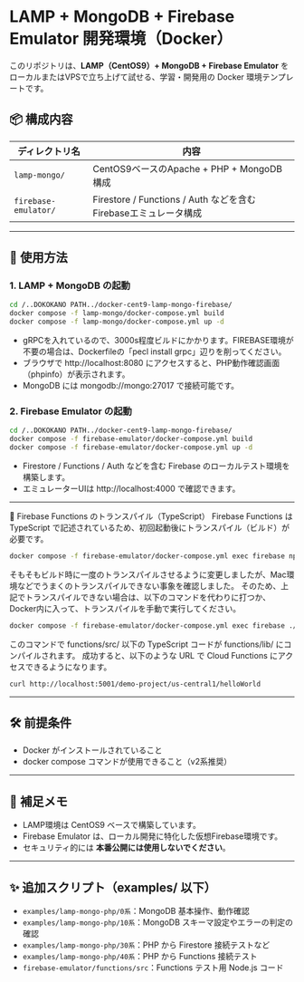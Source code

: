 # LAMP + MongoDB + Firebase Emulator 開発環境（Docker）

このリポジトリは、**LAMP（CentOS9）+ MongoDB + Firebase Emulator** をローカルまたはVPSで立ち上げて試せる、学習・開発用の Docker 環境テンプレートです。

## 📦 構成内容

| ディレクトリ名 | 内容 |
|----------------|------|
| `lamp-mongo/` | CentOS9ベースのApache + PHP + MongoDB構成 |
| `firebase-emulator/` | Firestore / Functions / Auth などを含むFirebaseエミュレータ構成 |

---

## 🚀 使用方法

### 1. LAMP + MongoDB の起動

```bash
cd /..DOKOKANO PATH../docker-cent9-lamp-mongo-firebase/
docker compose -f lamp-mongo/docker-compose.yml build
docker compose -f lamp-mongo/docker-compose.yml up -d
```

- gRPCを入れているので、3000s程度ビルドにかかります。FIREBASE環境が不要の場合は、Dockerfileの「pecl install grpc」辺りを削ってください。
- ブラウザで http://localhost:8080 にアクセスすると、PHP動作確認画面（phpinfo）が表示されます。
- MongoDB には mongodb://mongo:27017 で接続可能です。

### 2. Firebase Emulator の起動

```bash
cd /..DOKOKANO PATH../docker-cent9-lamp-mongo-firebase/
docker compose -f firebase-emulator/docker-compose.yml build
docker compose -f firebase-emulator/docker-compose.yml up -d
```

- Firestore / Functions / Auth などを含む Firebase のローカルテスト環境を構築します。
- エミュレーターUIは http://localhost:4000 で確認できます。

---

🔧 Firebase Functions のトランスパイル（TypeScript）
Firebase Functions は TypeScript で記述されているため、初回起動後にトランスパイル（ビルド）が必要です。

```bash
docker compose -f firebase-emulator/docker-compose.yml exec firebase npx tsc
```

そもそもビルド時に一度のトランスパイルさせるように変更しましたが、Mac環境などでうまくのトランスパイルできない事象を確認しました。
そのため、上記でトランスパイルできない場合は、以下のコマンドを代わりに打つか、Docker内に入って、トランスパイルを手動で実行してください。

```bash
docker compose -f firebase-emulator/docker-compose.yml exec firebase ./node_modules/.bin/tsc
```

このコマンドで functions/src/ 以下の TypeScript コードが functions/lib/ にコンパイルされます。
成功すると、以下のような URL で Cloud Functions にアクセスできるようになります。

```bash
curl http://localhost:5001/demo-project/us-central1/helloWorld
```

---

## 🛠 前提条件

- Docker がインストールされていること
- docker compose コマンドが使用できること（v2系推奨）

---

## 📌 補足メモ

- LAMP環境は CentOS9 ベースで構築しています。
- Firebase Emulator は、ローカル開発に特化した仮想Firebase環境です。
- セキュリティ的には **本番公開には使用しないでください**。

---

## ✨ 追加スクリプト（examples/ 以下）

- `examples/lamp-mongo-php/0系`：MongoDB 基本操作、動作確認
- `examples/lamp-mongo-php/10系`：MongoDB スキーマ設定やエラーの判定の確認
- `examples/lamp-mongo-php/30系`：PHP から Firestore 接続テストなど
- `examples/lamp-mongo-php/40系`：PHP から Functions 接続テスト
- `firebase-emulator/functions/src`：Functions テスト用 Node.js コード
